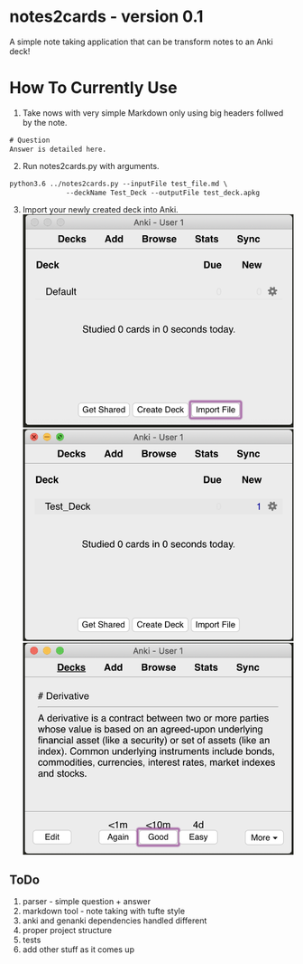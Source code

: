 # notes2cards - version 0.1
A simple note taking application that can be transform notes to an Anki deck!

# How To Currently Use

1. Take nows with very simple Markdown only using big headers follwed by the note.
```
# Question
Answer is detailed here.
```
2. Run notes2cards.py with arguments.
```
python3.6 ../notes2cards.py --inputFile test_file.md \
			  --deckName Test_Deck --outputFile test_deck.apkg
```

3. Import your newly created deck into Anki.
![Step 1](media/1_Click_Import.png "Click Import")
![Step 2](media/2_Added_Deck.png "Add Deck")
![Step 3](media/3_View_Card.png "View Cards")

## ToDo
1. parser - simple question + answer
2. markdown tool - note taking with tufte style
3. anki and genanki dependencies handled different
4. proper project structure
5. tests
6. add other stuff as it comes up